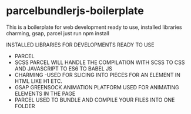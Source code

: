 # parcelbundlerjs-boilerplate
This is  a boilerplate for web development ready to use, installed libraries charming, gsap, parcel just run npm install

INSTALLED LIBRARIES FOR DEVELOPMENTS READY TO USE 
- PARCEL
- SCSS PARCEL WILL HANDLE THE COMPILATION WITH SCSS TO CSS AND JAVASCRIPT TO ES6 TO BABEL JS 
- CHARMING -USED FOR SLICING INTO PIECES FOR AN ELEMENT IN HTML LIKE H1 ETC.
- GSAP GREENSOCK ANIMATION PLATFORM USED FOR ANIMATING ELEMENTS IN THE PAGE
- PARCEL USED TO BUNDLE AND COMPILE YOUR FILES INTO ONE FOLDER

